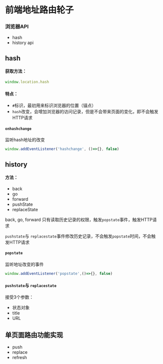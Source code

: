 # 前端地址路由轮子

### 浏览器API

+ hash
+ history api

## hash

#### 获取方法：

```js
window.location.hash
```

#### 特点： 

+ `#`标识，最初用来标识浏览器的位置（锚点）
+ `hash`改变，会增加浏览器的访问记录，但是不会带来页面的变化，即不会触发HTTP请求

#### `onhashchange` 

监听hash地址的改变

```js
window.addEventListener('hashchange', ()=>{}, false)
```

## history

#### 方法： 

+ back
+ go
+ forward
+ pushState
+ replaceState

back, go, forward 只有读取历史记录的权限，触发`popstate`事件，触发HTTP请求

`pushstate`与 `replacestate`事件修改历史记录，不会触发`popstate`时间，不会触发HTTP请求

#### `popstate`

监听地址改变的事件

```js
window.addEventListener('popstate',()=>{}, false)
```

#### `pushstate`与 `replacestate`

接受3个参数：

+ 状态对象
+ title
+ URL

## 单页面路由功能实现

+ push
+ replace
+ refresh
